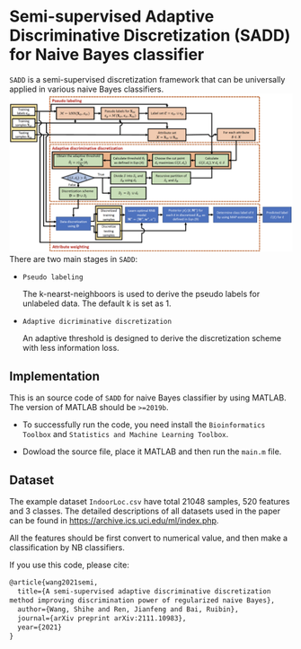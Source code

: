 # Semi-supervised Adaptive Discriminative Discretization (SADD) for Naive Bayes classifier
`SADD` is a semi-supervised discretization framework that can be universally applied in various naive Bayes classifiers. 
![](https://github.com/shellpower96/Semi-supervised-Adaptive-Discriminative-Discretization-for-Naive-Bayes-classifier/blob/main/framework.png)
There are two main stages in `SADD`:
- `Pseudo labeling`

  The k-nearst-neighboors is used to derive the pseudo labels for unlabeled data. The default k is set as 1.
* `Adaptive dicriminative discretization`

  An adaptive threshold is designed to derive the discretization scheme with less information loss.

## Implementation
This is an source code of `SADD` for naive Bayes classifier by using MATLAB. The version of MATLAB should be `>=2019b`.
- To successfully run the code, you need install the `Bioinformatics Toolbox` and `Statistics and Machine Learning Toolbox`.
* Dowload the source file, place it MATLAB and then run the `main.m` file.

## Dataset
The example dataset `IndoorLoc.csv` have total 21048 samples, 520 features and 3 classes. The detailed descriptions of all datasets used in the paper can be found in https://archive.ics.uci.edu/ml/index.php.

All the features should be first convert to numerical value, and then make a classification by NB classifiers.

If you use this code, please cite:
```
@article{wang2021semi,
  title={A semi-supervised adaptive discriminative discretization method improving discrimination power of regularized naive Bayes},
  author={Wang, Shihe and Ren, Jianfeng and Bai, Ruibin},
  journal={arXiv preprint arXiv:2111.10983},
  year={2021}
}
```
